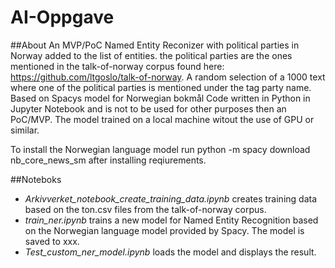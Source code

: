 # AI-Oppgave


##About
An MVP/PoC Named Entity Reconizer with political parties in Norway added to the list of entities. the political parties are the ones mentioned in the talk-of-norway corpus found here: https://github.com/ltgoslo/talk-of-norway.
A random selection of a 1000 text where one of the political parties is mentioned under the tag party name.
Based on Spacys model for Norwegian bokmål
Code written in Python in Jupyter Notebook and is not to be used for other purposes then an PoC/MVP. 
The model trained on a local machine witout the use of GPU or similar.


To install the Norwegian language model run python -m spacy download nb_core_news_sm after installing reqiurements.

##Noteboks
* *Arkivverket_notebook_create_training_data.ipynb* creates training data based on the ton.csv files from the talk-of-norway corpus.
* *train_ner.ipynb* trains a new model for Named Entity Recognition based on the Norwegian language model provided by Spacy. The model is saved to xxx.
* *Test_custom_ner_model.ipynb* loads the model and displays the result.

